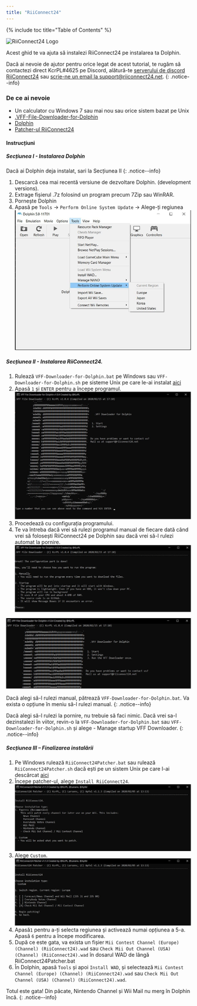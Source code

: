 ```yaml
---
title: "RiiConnect24"
---
```


{% include toc title="Table of Contents" %}

![RiiConnect24 Logo](/images/WiiRC24Logo.jpg)

Acest ghid te va ajuta să instalezi RiiConnect24 pe instalarea ta Dolphin.

Dacă ai nevoie de ajutor pentru orice legat de acest tutorial, te rugăm să contactezi direct KcrPL#4625 pe Discord, alătură-te [serverului de discord RiiConnect24](https://discord.gg/rc24) sau [scrie-ne un email la support@riiconnect24.net](mailto:support@riiconnect24.net).
{: .notice--info}

### De ce ai nevoie
* Un calculator cu Windows 7 sau mai nou sau orice sistem bazat pe Unix
* [.VFF-File-Downloader-for-Dolphin](https://github.com/RiiConnect24/.VFF-File-Downloader-for-Dolphin/releases)
* [Dolphin](https://dolphin-emu.org/download/)
* [Patcher-ul RiiConnect24](https://github.com/RiiConnect24/RiiConnect24-Patcher/releases)

#### Instrucțiuni

##### Secțiunea I - Instalarea Dolphin

Dacă ai Dolphin deja instalat, sari la Secțiunea II
{: .notice--info}

1. Descarcă cea mai recentă versiune de dezvoltare Dolphin. (development versions).
2. Extrage fișierul .7z folosind un program precum 7Zip sau WinRAR.
3. Pornește Dolphin
4. Apasă pe `Tools` -> `Perform Online System Update` -> Alege-ți regiunea ![Perform Online System Update](/images/Dolphin_RC24/1.jpg)

##### Secțiunea II - Instalarea RiiConnect24.

1. Rulează `VFF-Downloader-for-Dolphin.bat` pe Windows sau `VFF-Downloader-for-Dolphin.sh` pe sisteme Unix pe care le-ai instalat [aici](https://github.com/RiiConnect24/.VFF-File-Downloader-for-Dolphin/releases)
2. Apasă `1` și `ENTER` pentru a începe programul. ![Main Menu](/images/Dolphin_RC24/2.jpg)
3. Procedează cu configurația programului.
4. Te va întreba dacă vrei să rulezi programul manual de fiecare dată când vrei să folosești RiiConnect24 pe Dolphin sau dacă vrei să-l rulezi automat la pornire. ![Choose how to boot the program](/images/Dolphin_RC24/3.jpg)

![Run once](/images/Dolphin_RC24/4.jpg)

Dacă alegi să-l rulezi manual, pătrează `VFF-Downloader-for-Dolphin.bat`. Va exista o opțiune în meniu să-l rulezi manual.
{: .notice--info}

Dacă alegi să-l rulezi la pornire, nu trebuie să faci nimic. Dacă vrei sa-l dezinstalezi în viitor, revin-o la `VFF-Downloader-for-Dolphin.bat` sau `VFF-Downloader-for-Dolphin.sh` și alege - Manage startup VFF Downloader.
{: .notice--info}

##### Secțiunea III – Finalizarea instalării

1. Pe Windows rulează `RiiConnect24Patcher.bat` sau rulează `RiiConnect24Patcher.sh` dacă ești pe un sistem Unix pe care l-ai descărcat [aici](https://github.com/RiiConnect24/RiiConnect24-Patcher/releases)
2. Începe patcher-ul, alege `Install RiiConnect24`. ![Select Custom](/images/Dolphin_RC24/5.jpg)
3. Alege `Custom`. ![Select Check Mii Out Channel](/images/Dolphin_RC24/6.jpg)
4. Apasă`1` pentru a-ți selecta regiunea și activează numai opțiunea a 5-a. Apasă `6` pentru a începe modificarea.
5. După ce este gata, va exista un fișier `Mii Contest Channel (Europe) (Channel) (RiiConnect24).wad` sau `Check Mii Out Channel (USA) (Channel) (RiiConnect24).wad` în dosarul WAD de lângă RiiConnect24Patcher.bat
6. În Dolphin, apasă `Tools` și apoi `Install WAD`, și selectează `Mii Contest Channel (Europe) (Channel) (RiiConnect24).wad` sau `Check Mii Out Channel (USA) (Channel) (RiiConnect24).wad`.

Totul este gata! Din păcate, Nintendo Channel și Wii Mail nu merg în Dolphin încă.
{: .notice--info}
